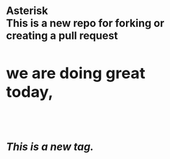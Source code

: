 <h1>Asterisk<h1</h1>
 <br>
This is a new repo for forking or creating a pull request
<h2>we are doing great today,</h2>
<br>
<h5>This is a new tag.</h5>
